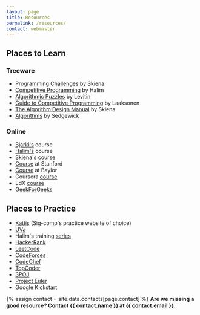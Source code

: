 ```yaml
---
layout: page
title: Resources
permalink: /resources/
contact: webmaster
---
```


## Places to Learn

### Treeware

- [Programming Challenges](https://www.amazon.com/Programming-Challenges-Contest-Training-Computer/dp/0387001638/thealgorith01-20) by Skiena
- [Competitive Programming](https://www.amazon.com/Competitive-Programming-3rd-Steven-Halim/dp/B00FG8MNN8/ref=pd_sim_14_1/137-6669507-8858622?_encoding=UTF8&pd_rd_i=B00FG8MNN8&pd_rd_r=1c857b50-f4e8-11e8-8ad5-2179f688e965&pd_rd_w=FwfO3&pd_rd_wg=jCZIA&pf_rd_i=desktop-dp-sims&pf_rd_m=ATVPDKIKX0DER&pf_rd_p=18bb0b78-4200-49b9-ac91-f141d61a1780&pf_rd_r=WY2F1S96XS8SEF7ZAJS0&pf_rd_s=desktop-dp-sims&pf_rd_t=40701&psc=1&refRID=WY2F1S96XS8SEF7ZAJS0) by Halim
- [Algorithmic Puzzles](https://www.amazon.com/Algorithmic-Puzzles-Anany-Levitin/dp/0199740445/ref=pd_sim_14_5/137-6669507-8858622?_encoding=UTF8&pd_rd_i=0199740445&pd_rd_r=1c857b50-f4e8-11e8-8ad5-2179f688e965&pd_rd_w=FwfO3&pd_rd_wg=jCZIA&pf_rd_i=desktop-dp-sims&pf_rd_m=ATVPDKIKX0DER&pf_rd_p=18bb0b78-4200-49b9-ac91-f141d61a1780&pf_rd_r=WY2F1S96XS8SEF7ZAJS0&pf_rd_s=desktop-dp-sims&pf_rd_t=40701&psc=1&refRID=WY2F1S96XS8SEF7ZAJS0) by Levitin
- [Guide to Competitive Programming](https://www.amazon.com/Guide-Competitive-Programming-Algorithms-Undergraduate/dp/3319725467/ref=pd_sim_14_4/137-6669507-8858622?_encoding=UTF8&pd_rd_i=3319725467&pd_rd_r=1c857b50-f4e8-11e8-8ad5-2179f688e965&pd_rd_w=FwfO3&pd_rd_wg=jCZIA&pf_rd_i=desktop-dp-sims&pf_rd_m=ATVPDKIKX0DER&pf_rd_p=18bb0b78-4200-49b9-ac91-f141d61a1780&pf_rd_r=WY2F1S96XS8SEF7ZAJS0&pf_rd_s=desktop-dp-sims&pf_rd_t=40701&psc=1&refRID=WY2F1S96XS8SEF7ZAJS0) by Laaksonen
- [The Algorithm Design Manual](https://www.amazon.com/Algorithm-Design-Manual-Steven-Skiena/dp/1848000693/ref=pd_sim_14_2/137-6669507-8858622?_encoding=UTF8&pd_rd_i=1848000693&pd_rd_r=1c857b50-f4e8-11e8-8ad5-2179f688e965&pd_rd_w=FwfO3&pd_rd_wg=jCZIA&pf_rd_i=desktop-dp-sims&pf_rd_m=ATVPDKIKX0DER&pf_rd_p=18bb0b78-4200-49b9-ac91-f141d61a1780&pf_rd_r=WY2F1S96XS8SEF7ZAJS0&pf_rd_s=desktop-dp-sims&pf_rd_t=40701&psc=1&refRID=WY2F1S96XS8SEF7ZAJS0) by Skiena
- [Algorithms](https://www.amazon.com/Algorithms-4th-Robert-Sedgewick/dp/032157351X/ref=pd_sim_14_3/137-6669507-8858622?_encoding=UTF8&pd_rd_i=032157351X&pd_rd_r=1c857b50-f4e8-11e8-8ad5-2179f688e965&pd_rd_w=FwfO3&pd_rd_wg=jCZIA&pf_rd_i=desktop-dp-sims&pf_rd_m=ATVPDKIKX0DER&pf_rd_p=18bb0b78-4200-49b9-ac91-f141d61a1780&pf_rd_r=WY2F1S96XS8SEF7ZAJS0&pf_rd_s=desktop-dp-sims&pf_rd_t=40701&psc=1&refRID=WY2F1S96XS8SEF7ZAJS0) by Sedgewick

### Online

- [Bjarki's](https://algo.is/) course
- [Halim's](https://www.comp.nus.edu.sg/~stevenha/cs3233.html) course
- [Skiena's](https://www3.cs.stonybrook.edu/~skiena/392/) course
- [Course](http://web.stanford.edu/class/cs97si/) at Stanford
- [Course](http://cs.ecs.baylor.edu/~hamerly/courses/4144_16f/) at Baylor
- Coursera [course](https://www.coursera.org/learn/competitive-programming-core-skills)
- EdX [course](https://www.edx.org/course/how-to-win-coding-competitions-secrets-of-champions-0)
- [GeekForGeeks](https://www.geeksforgeeks.org/)

## Places to Practice
- [Kattis](https://open.kattis.com/) (Sig-comp's practice website of choice)
- [UVa](https://uva.onlinejudge.org/)
- Halim's training [series](https://uhunt.onlinejudge.org/series/)
- [HackerRank](https://www.hackerrank.com/)
- [LeetCode](https://leetcode.com/)
- [CodeForces](http://codeforces.com/)
- [CodeChef](https://www.codechef.com/)
- [TopCoder](https://www.topcoder.com/)
- [SPOJ](https://www.spoj.com/)
- [Project Euler](https://projecteuler.net/)
- [Google Kickstart](https://codingcompetitions.withgoogle.com/kickstart)

{% assign contact = site.data.contacts[page.contact] %}
**Are we missing a good resource? Contact {{ contact.name }} at {{ contact.email }}.**

